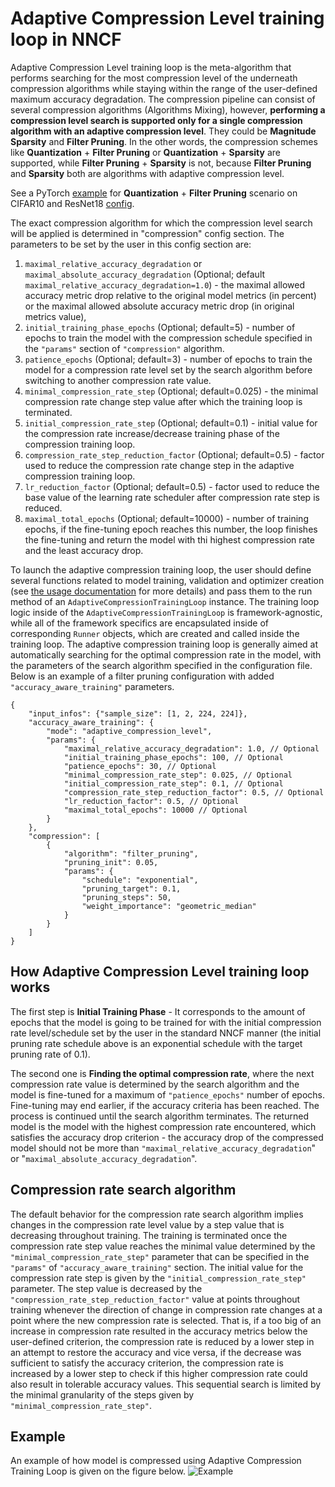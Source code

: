 # Adaptive Compression Level training loop in NNCF

Adaptive Compression Level training loop is the meta-algorithm that performs searching for the most compression level of the underneath compression algorithms while staying within the range of the user-defined maximum accuracy degradation.
The compression pipeline can consist of several compression algorithms (Algorithms Mixing), however, **performing a compression level search is supported only for a single compression algorithm with an adaptive compression level**. They could be  **Magnitude Sparsity** and **Filter Pruning**. In the other words, the compression schemes like **Quantization** + **Filter Pruning** or **Quantization** + **Sparsity** are supported, while **Filter Pruning** + **Sparsity** is not, because **Filter Pruning** and **Sparsity** both are algorithms with adaptive compression level.

See a PyTorch [example](../../examples/torch/classification/main.py) for **Quantization** + **Filter Pruning** scenario on CIFAR10 and ResNet18 [config](../../examples/torch/classification/configs/pruning/resnet18_cifar10_accuracy_aware.json).

The exact compression algorithm for which the compression level search will be applied is determined in "compression" config section. The parameters to be set by the user in this config section are:

1. `maximal_relative_accuracy_degradation` or `maximal_absolute_accuracy_degradation` (Optional; default `maximal_relative_accuracy_degradation=1.0`) - the maximal allowed accuracy metric drop relative to the original model metrics (in percent) or the maximal allowed absolute accuracy metric drop (in original metrics value),
2. `initial_training_phase_epochs` (Optional; default=5) - number of epochs to train the model with the compression schedule specified in the `"params"` section of `"compression"` algorithm.
3. `patience_epochs` (Optional; default=3) - number of epochs to train the model for a compression rate level set by the search algorithm before switching to another compression rate value.
4. `minimal_compression_rate_step` (Optional; default=0.025) - the minimal compression rate change step value after which the training loop is terminated.
5. `initial_compression_rate_step` (Optional; default=0.1) - initial value for the compression rate increase/decrease training phase of the compression training loop.
6. `compression_rate_step_reduction_factor` (Optional; default=0.5) - factor used to reduce the compression rate change step in the adaptive compression training loop.
7. `lr_reduction_factor` (Optional; default=0.5) - factor used to reduce the base value of the learning rate scheduler after compression rate step is reduced.
8. `maximal_total_epochs` (Optional; default=10000) - number of training epochs, if the fine-tuning epoch reaches this number, the loop finishes the fine-tuning and return the model with thi highest compression rate and the least accuracy drop.

To launch the adaptive compression training loop, the user should define several functions related to model training, validation and optimizer creation (see [the usage documentation](../usage/training_time_compression/other_algorithms/Usage.md#accuracy-aware-model-training) for more details) and pass them to the run method of an `AdaptiveCompressionTrainingLoop` instance.
The training loop logic inside of the `AdaptiveCompressionTrainingLoop` is framework-agnostic, while all of the framework specifics are encapsulated inside of corresponding `Runner` objects, which are created and called inside the training loop.
The adaptive compression training loop is generally aimed at automatically searching for the optimal compression rate in the model, with the parameters of the search algorithm specified in the configuration file.
Below is an example of a filter pruning configuration with added `"accuracy_aware_training"` parameters.

```json5
{
    "input_infos": {"sample_size": [1, 2, 224, 224]},
    "accuracy_aware_training": {
        "mode": "adaptive_compression_level",
        "params": {
            "maximal_relative_accuracy_degradation": 1.0, // Optional
            "initial_training_phase_epochs": 100, // Optional
            "patience_epochs": 30, // Optional
            "minimal_compression_rate_step": 0.025, // Optional
            "initial_compression_rate_step": 0.1, // Optional
            "compression_rate_step_reduction_factor": 0.5, // Optional
            "lr_reduction_factor": 0.5, // Optional
            "maximal_total_epochs": 10000 // Optional
        }
    },
    "compression": [
        {
            "algorithm": "filter_pruning",
            "pruning_init": 0.05,
            "params": {
                "schedule": "exponential",
                "pruning_target": 0.1,
                "pruning_steps": 50,
                "weight_importance": "geometric_median"
            }
        }
    ]
}

```

## How Adaptive Compression Level training loop works

The first step is **Initial Training Phase** - It corresponds to the amount of epochs that the model is going to be trained for with the initial compression rate level/schedule set by the user in the standard NNCF manner (the initial pruning rate schedule above is an exponential schedule with the target pruning rate of 0.1).

The second one is **Finding the optimal compression rate**, where the next compression rate value is determined by the search algorithm and the model is fine-tuned for a maximum of `"patience_epochs"` number of epochs. Fine-tuning may end earlier, if the accuracy criteria has been reached. The process is continued until the search algorithm terminates. The returned model is the model with the highest compression rate encountered, which satisfies the accuracy drop criterion - the accuracy drop of the compressed model should not be more than `"maximal_relative_accuracy_degradation`" or "`maximal_absolute_accuracy_degradation`".

## Compression rate search algorithm

The default behavior for the compression rate search algorithm implies changes in the compression rate level value by a step value that is decreasing throughout training.
The training is terminated once the compression rate step value reaches the minimal value determined by the `"minimal_compression_rate_step"` parameter that can be specified in the `"params"` of `"accuracy_aware_training"` section.
The initial value for the compression rate step is given by the `"initial_compression_rate_step"` parameter.
The step value is decreased by the `"compression_rate_step_reduction_factor"` value at points throughout training whenever the direction of change in compression rate changes at a point where the new compression rate is selected.
That is, if a too big of an increase in compression rate resulted in the accuracy metrics below the user-defined criterion, the compression rate is reduced by a lower step in an attempt to restore the accuracy and vice versa, if the decrease was sufficient to satisfy the accuracy criterion, the compression rate is increased by a lower step to check if this higher compression rate could also result in tolerable accuracy values.
This sequential search is limited by the minimal granularity of the steps given by `"minimal_compression_rate_step"`.

## Example

An example of how model is compressed using Adaptive Compression Training Loop is given on the figure below.
![Example](actl_progress_plot.png)
